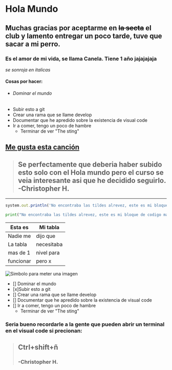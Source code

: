 <!--HEADINGS-->
<!--Este es otro comentario, me gustan las patatas-->

# Hola Mundo
## Muchas gracias por aceptarme en ~~la secta~~ el club y lamento entregar un poco tarde, tuve que sacar a mi perro.
### Es el **amor** de mi vida, se llama Canela. Tiene 1 año jajajajaja

*se sonroja en italicas*

<!--Lista desordenada-->
#### Cosas por hacer:

* ###### Dominar el mundo
* Subir esto a git
* Crear una rama que se llame develop
* Documentar que he apredido sobre la existencia de visual code
* Ir a comer, tengo un poco de hambre
    * Terminar de ver "The sting" 

## [Me gusta esta canción](https://www.youtube.com/watch?v=5cbjrTNSq0I "Hola, soy un mensaje que no te deja ver la url jajajaja saludos")

> ## Se perfectamente que deberia haber subido esto solo con el Hola mundo pero el curso se veia interesante asi que he decidido seguirlo. -Christopher H.

---

``` javascript
system.out.println('No encontraba las tildes alrevez, este es mi bloque de codigo marca acme')
```

``` python
print("No encontraba las tildes alrevez, este es mi bloque de codigo marca acme MK2")
```

|Esta es    |Mi tabla   |
|-----------|-----------|
|Nadie me   | dijo que  |
|La tabla   |necesitaba |
|mas de 1   | nivel para|
|funcionar  | pero x    |

![Simbolo para meter una imagen](https://c.tenor.com/4gPD1ccxrVgAAAAC/rick-ashley-dance.gif "jejejeje hola")

<!--Lista de git-->

* [] Dominar el mundo
* [x]Subir esto a git
* [] Crear una rama que se llame develop
* [] Documentar que he apredido sobre la existencia de visual code
* [] Ir a comer, tengo un poco de hambre
    * Terminar de ver "The sting" 

### Seria bueno recordarle a la gente que pueden abrir un terminal en el visual code si precionan:
> ## Ctrl+shift+ñ 
> ### -Christopher H.
